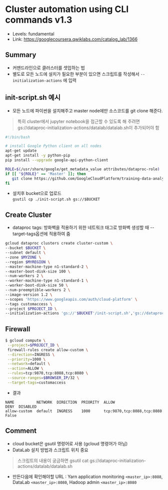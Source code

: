 # Cluster automation using CLI commands v1.3
- Levels: fundamental
- Link: https://googlecoursera.qwiklabs.com/catalog_lab/1366

## Summary
- 커맨드라인으로 클러스터를 셋업하는 법
- 별도로 모든 노드에 설치가 필요한 부분이 있으면 스크립트를 작성해서 `--initialization-actions` 에 입력

## init-script.sh 예시
- 모든 노드에 파이썬을 설치해주고 master node에만 소스코드를 git clone 해준다.
> 특히 cluster에서 jupyter notebook을 접근할 수 있도록 해 주려면 gs://dataproc-initialization-actions/datalab/datalab.sh이 추가되어야 함
~~~bash
#!/bin/bash

# install Google Python client on all nodes
apt-get update
apt-get install -y python-pip
pip install --upgrade google-api-python-client

ROLE=$(/usr/share/google/get_metadata_value attributes/dataproc-role)
if [[ "${ROLE}" == 'Master' ]]; then
   git clone https://github.com/GoogleCloudPlatform/training-data-analyst
fi
~~~

- 설치후 bucket으로 업로드 <br>
`gsutil cp ./init-script.sh gs://$BUCKET`

## Create Cluster
- dataproc tags: 방화벽을 적용하기 위한 네트워크 태그로 방화벽 생성할 때 --target-tags옵션에 적용하여 줌
~~~bash
gcloud dataproc clusters create cluster-custom \
--bucket $BUCKET \
--subnet default \
--zone $MYZONE \
--region $MYREGION \
--master-machine-type n1-standard-2 \
--master-boot-disk-size 100 \
--num-workers 2 \
--worker-machine-type n1-standard-1 \
--worker-boot-disk-size 50 \
--num-preemptible-workers 2 \
--image-version 1.2 \
--scopes 'https://www.googleapis.com/auth/cloud-platform' \
--tags customaccess \
--project $PROJECT_ID \
--initialization-actions 'gs://'$BUCKET'/init-script.sh','gs://dataproc-initialization-actions/datalab/datalab.sh'
~~~

## Firewall
~~~bash
$ gcloud compute \
 --project=$PROJECT_ID \
 firewall-rules create allow-custom \
 --direction=INGRESS \
 --priority=1000 \
 --network=default \
 --action=ALLOW \
 --rules=tcp:9870,tcp:8088,tcp:8080 \
 --source-ranges=$BROWSER_IP/32 \
 --target-tags=customaccess
~~~
- 결과
~~~
NAME          NETWORK  DIRECTION  PRIORITY  ALLOW                       DENY  DISABLED
allow-custom  default  INGRESS    1000      tcp:9870,tcp:8088,tcp:8080        False
~~~ 

## Comment
- cloud bucket은 gsutil 명령어로 사용 (gcloud 명령어가 아님) 
- DataLab 설치 방법과 스크립트 위치 중요
> 스크립트의 내용이 궁금하면 gsutil cat gs://dataproc-initialization-actions/datalab/datalab.sh
- 만든다음에 확인해야할 URL : Yarn application monitoring `<master_ip>:8088`, DataLab `<master_ip>:8080`, Hadoop admin `<master_ip>:8080`